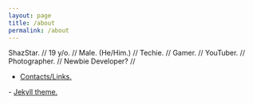 ```yaml
---
layout: page
title: /about
permalink: /about
---
```

ShazStar. // 19 y/o. // Male. (He/Him.) // Techie. // Gamer. // YouTuber. // Photographer. // Newbie Developer? //

- <a href="https://shazstar.github.io/contacts">Contacts/Links.</a>
<p></p>
- <a href="https://github.com/b2a3e8/jekyll-theme-console">Jekyll theme.</a>
